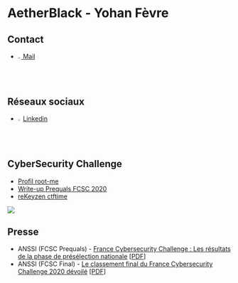 <link rel="stylesheet" href="https://aetherblack.github.io/css/main.css" />

# AetherBlack - Yohan Fèvre

## Contact

<ul>
  <li><a href="mailto:yohan.fevre@protonmail.com"><img src="https://protonmail.com/favicon.ico" width="1.5%" height="1.5%"> Mail</a></li>
</ul>

## Réseaux sociaux

<ul>
  <li>
      <img src="https://image.flaticon.com/icons/png/512/174/174857.png" width="1.5%" height="1.5%">
      <a href="https://www.linkedin.com/in/yfevre/">Linkedin</a>
   </li>
</ul>

## CyberSecurity Challenge

<ul>
  <li><a href="https://www.root-me.org/Black-Aether">Profil root-me</a></li>
  <li><a href="https://github.com/AetherBlack/FCSC/">Write-up Prequals FCSC 2020</a></li>
  <li><a href="https://ctftime.org/team/132983">reKeyzen ctftime</a></li>
</ul>
<img src="https://tryhackme-badges.s3.amazonaws.com/Aether.png" />

## Presse

<ul>
  <li>ANSSI (FCSC Prequals) - <a href="https://www.ssi.gouv.fr/actualite/france-cybersecurity-challenge-les-resultats-de-la-phase-de-preselection-nationale/">France Cybersecurity Challenge : Les résultats de la phase de présélection nationale</a> [<a href="https://aetherblack.github.io/pdf/FCSC_Prequals_2020.pdf">PDF</a>]</li>

  <li>ANSSI (FCSC Final) - <a href="https://www.ssi.gouv.fr/actualite/le-classement-final-du-france-cybersecurite-challenge-2020-devoile/">Le classement final du France Cybersecurity Challenge 2020 dévoilé</a> [<a href="https://aetherblack.github.io/pdf/FCSC_Final_2020.pdf">PDF</a>]</li>
</ul>
